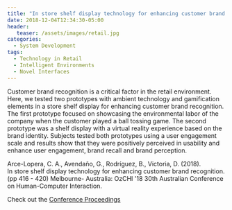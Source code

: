 ```yaml
---
title: "In store shelf display technology for enhancing customer brand recognition"
date: 2018-12-04T12:34:30-05:00
header:
   teaser: /assets/images/retail.jpg
categories:
  - System Development
tags:
  - Technology in Retail
  - Intelligent Environments
  - Novel Interfaces
---
```

Customer brand recognition is a critical factor in the retail environment. 
Here, we tested two prototypes with ambient technology and gamification elements 
in a store shelf display for enhancing customer brand recognition. 
The first prototype focused on showcasing the environmental labor of the company 
when the customer played a ball tossing game. The second prototype was a shelf 
display with a virtual reality experience based on the brand identity. 
Subjects tested both prototypes using a user engagement scale and results show 
that they were positively perceived in usability and enhance user engagement, 
brand recall and brand perception.

Arce-Lopera, C. A., Avendaño, G., Rodríguez, B., Victoria, D. (2018).  
In store shelf display technology for enhancing customer brand recognition. 
(pp 416 - 420) Melbourne- Australia: OzCHI '18 30th Australian Conference on Human-Computer Interaction.

Check out the [Conference Proceedings][URL] 

[URL]:  https://doi.org/10.1145/3292147.3292186